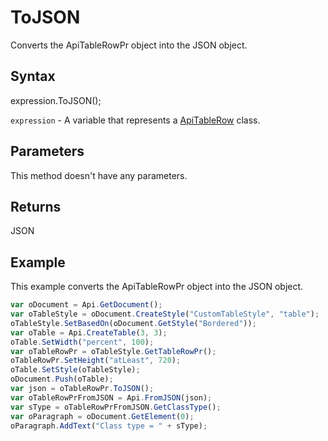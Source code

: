 # ToJSON

Converts the ApiTableRowPr object into the JSON object.

## Syntax

expression.ToJSON();

`expression` - A variable that represents a [ApiTableRow](../ApiTableRow.md) class.

## Parameters

This method doesn't have any parameters.

## Returns

JSON

## Example

This example converts the ApiTableRowPr object into the JSON object.

```javascript
var oDocument = Api.GetDocument();
var oTableStyle = oDocument.CreateStyle("CustomTableStyle", "table");
oTableStyle.SetBasedOn(oDocument.GetStyle("Bordered"));
var oTable = Api.CreateTable(3, 3);
oTable.SetWidth("percent", 100);
var oTableRowPr = oTableStyle.GetTableRowPr();
oTableRowPr.SetHeight("atLeast", 720);
oTable.SetStyle(oTableStyle);
oDocument.Push(oTable);
var json = oTableRowPr.ToJSON();
var oTableRowPrFromJSON = Api.FromJSON(json);
var sType = oTableRowPrFromJSON.GetClassType();
var oParagraph = oDocument.GetElement(0);
oParagraph.AddText("Class type = " + sType);
```
